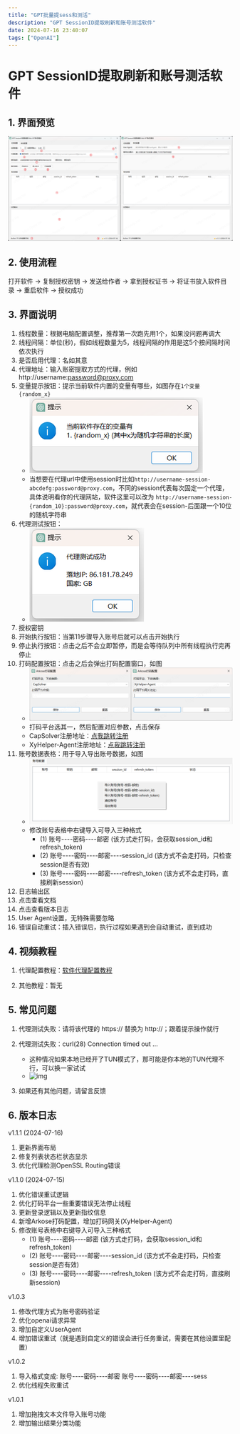 ```yaml
---
title: "GPT批量提sess和测活"
description: "GPT SessionID提取刷新和账号测活软件"
date: 2024-07-16 23:40:07
tags: ["OpenAI"]
---
```


# GPT SessionID提取刷新和账号测活软件

## 1. 界面预览

![img](./1721146278.png)

## 2. 使用流程

打开软件 -> 复制授权密钥 -> 发送给作者 -> 拿到授权证书 -> 将证书放入软件目录 -> 重启软件 -> 授权成功

## 3. 界面说明

1. 线程数量：根据电脑配置调整，推荐第一次跑先用1个，如果没问题再调大
2. 线程间隔：单位(秒)，假如线程数量为5，线程间隔的作用是这5个按间隔时间依次执行
3. 是否启用代理：名如其意
4. 代理地址：输入账密提取方式的代理，例如 http://username:password@proxy.com
5. 变量提示按钮：提示当前软件内置的变量有哪些，如图存在`1个变量 {random_x}`
    * ![img](./1721146279.png)
    * 当想要在代理url中使用session时比如`http://username-session-abcdefg:password@proxy.com`，不同的session代表每次固定一个代理，具体说明看你的代理网站，软件这里可以改为 `http://username-session-{random_10}:password@proxy.com`，就代表会在session-后面跟一个10位的随机字符串
6. 代理测试按钮：
    * ![img](./1721146280.png)
7. 授权密钥
8. 开始执行按钮：当第11步骤导入账号后就可以点击开始执行
9. 停止执行按钮：点击之后不会立即暂停，而是会等待队列中所有线程执行完再停止
10. 打码配置按钮：点击之后会弹出打码配置窗口，如图
    * ![img](./1721146281.png)
    * 打码平台选其一，然后配置对应参数，点击保存
    * CapSolver注册地址：[点我跳转注册](https://dashboard.capsolver.com/passport/register?inviteCode=TSYi7rxcmVFb)
    * XyHelper-Agent注册地址：[点我跳转注册](https://www.xyhelper-agent.com/)
11. 账号数据表格：用于导入导出账号数据，如图
    * ![img](./1721146282.png)
    * 修改账号表格中右键导入可导入三种格式
        * (1) 账号----密码----邮密 (该方式走打码，会获取session_id和refresh_token)
        * (2) 账号----密码----邮密----session_id (该方式不会走打码，只检查session是否有效)
        * (3) 账号----密码----邮密----refresh_token (该方式不会走打码，直接刷新session)
12. 日志输出区
13. 点击查看文档
14. 点击查看版本日志
15. User Agent设置，无特殊需要忽略
16. 错误自动重试：插入错误后，执行过程如果遇到会自动重试，直到成功

## 4. 视频教程

1. 代理配置教程：[软件代理配置教程](https://alist.diyy.fun:433/%E8%BD%AF%E4%BB%B6%E5%AE%9A%E5%88%B6/%E8%BD%AF%E4%BB%B6%E4%BB%A3%E7%90%86%E9%85%8D%E7%BD%AE%E6%95%99%E7%A8%8B.mp4)

2. 其他教程：暂无

## 5. 常见问题

1. 代理测试失败：请将该代理的 https:// 替换为 http://；跟着提示操作就行

2. 代理测试失败：curl(28) Connection timed out ...
    * 这种情况如果本地已经开了TUN模式了，那可能是你本地的TUN代理不行，可以换一家试试
    * ![img](./1721146282.gif)

3. 如果还有其他问题，请留言反馈

## 6. 版本日志

v1.1.1 (2024-07-16)
1. 更新界面布局
2. 修复列表状态栏状态显示 
3. 优化代理检测OpenSSL Routing错误 
       
v1.1.0 (2024-07-15)
1. 优化错误重试逻辑
2. 优化打码平台一些重要错误无法停止线程
3. 更新登录逻辑以及更新指纹信息
4. 新增Arkose打码配置，增加打码网关(XyHelper-Agent)
5. 修改账号表格中右键导入可导入三种格式
    * (1) 账号----密码----邮密 (该方式走打码，会获取session_id和refresh_token)
    * (2) 账号----密码----邮密----session_id (该方式不会走打码，只检查session是否有效)
    * (3) 账号----密码----邮密----refresh_token (该方式不会走打码，直接刷新session)
        
v1.0.3
1. 修改代理方式为账号密码验证
2. 优化openai请求异常
3. 增加自定义UserAgent
4. 增加错误重试（就是遇到自定义的错误会进行任务重试，需要在其他设置里配置）        
        
v1.0.2
1. 导入格式变成: 
    账号----密码----邮密
    账号----密码----邮密----sess
2. 优化线程失败重试

v1.0.1
1. 增加拖拽文本文件导入账号功能
2. 增加输出结果分类功能